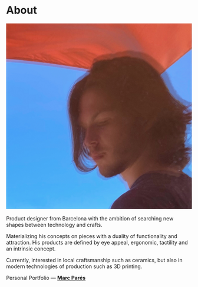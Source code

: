 # About

![](../images/mrcprs.jpg)

Product designer from Barcelona with the ambition of searching new shapes between technology and crafts.

Materializing his concepts on pieces with a duality of functionality and attraction. His products are defined by eye appeal, ergonomic, tactility and an intrinsic concept.

Currently, interested in local craftsmanship such as ceramics, but also in modern technologies of production such as 3D printing.


Personal Portfolio — **[Marc Parés](https://paresmarc.com/)**
